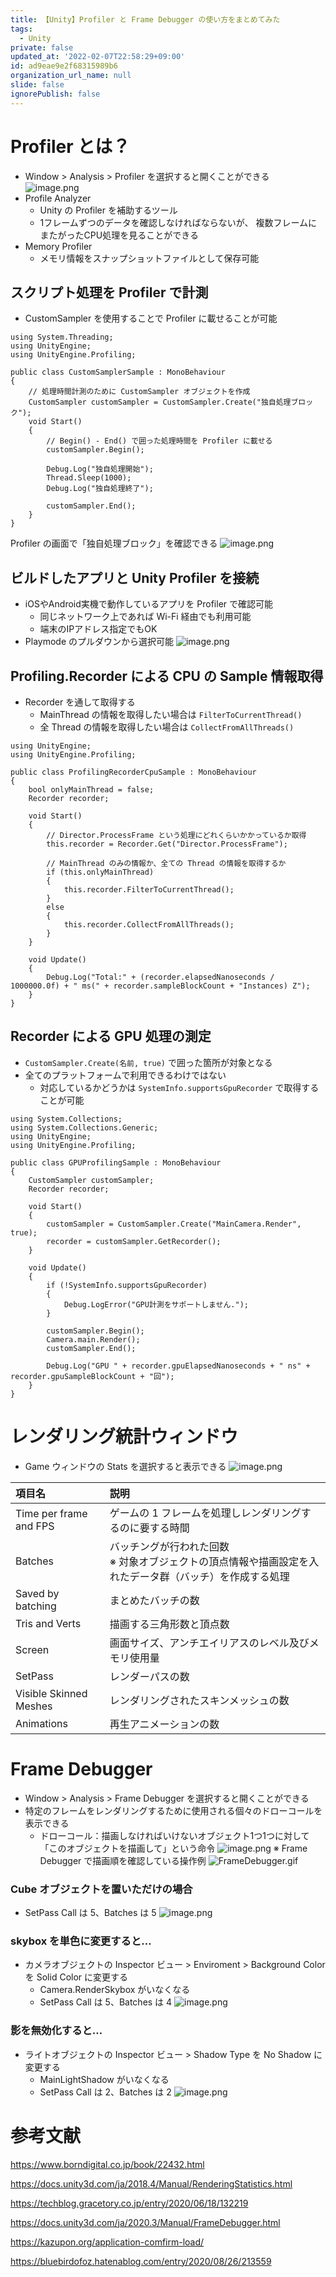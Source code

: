 ```yaml
---
title: 【Unity】Profiler と Frame Debugger の使い方をまとめてみた
tags:
  - Unity
private: false
updated_at: '2022-02-07T22:58:29+09:00'
id: ad9eae9e2f68315989b6
organization_url_name: null
slide: false
ignorePublish: false
---
```

# Profiler とは？

- Window > Analysis > Profiler を選択すると開くことができる
![image.png](https://qiita-image-store.s3.ap-northeast-1.amazonaws.com/0/233011/22f298a7-438a-bb62-e38f-2dd708d7ad8d.png)
- Profile Analyzer
    - Unity の Profiler を補助するツール
    - 1フレームずつのデータを確認しなければならないが、 複数フレームにまたがったCPU処理を見ることができる
- Memory Profiler
    - メモリ情報をスナップショットファイルとして保存可能

## スクリプト処理を Profiler で計測

- CustomSampler を使用することで Profiler に載せることが可能

```c#:サンプル
using System.Threading;
using UnityEngine;
using UnityEngine.Profiling;

public class CustomSamplerSample : MonoBehaviour
{
    // 処理時間計測のために CustomSampler オブジェクトを作成
    CustomSampler customSampler = CustomSampler.Create("独自処理ブロック");
    void Start()
    {
        // Begin() - End() で囲った処理時間を Profiler に載せる
        customSampler.Begin();

        Debug.Log("独自処理開始");
        Thread.Sleep(1000);
        Debug.Log("独自処理終了");

        customSampler.End();
    }
}
```
Profiler の画面で「独自処理ブロック」を確認できる
![image.png](https://qiita-image-store.s3.ap-northeast-1.amazonaws.com/0/233011/cada3e18-e4c1-0f57-089c-b8cfc07a71c7.png)

## ビルドしたアプリと Unity Profiler を接続

- iOSやAndroid実機で動作しているアプリを Profiler で確認可能
    - 同じネットワーク上であれば Wi-Fi 経由でも利用可能
    - 端末のIPアドレス指定でもOK
- Playmode のプルダウンから選択可能
![image.png](https://qiita-image-store.s3.ap-northeast-1.amazonaws.com/0/233011/e52a9241-c863-5b54-4d2a-856def8e5d3c.png)

## Profiling.Recorder による CPU の Sample 情報取得

- Recorder を通して取得する
    - MainThread の情報を取得したい場合は `FilterToCurrentThread()`
    - 全 Thread の情報を取得したい場合は `CollectFromAllThreads()`

```c#:サンプル
using UnityEngine;
using UnityEngine.Profiling;

public class ProfilingRecorderCpuSample : MonoBehaviour
{
    bool onlyMainThread = false;
    Recorder recorder;

    void Start()
    {
        // Director.ProcessFrame という処理にどれくらいかかっているか取得
        this.recorder = Recorder.Get("Director.ProcessFrame");

        // MainThread のみの情報か、全ての Thread の情報を取得するか
        if (this.onlyMainThread)
        {
            this.recorder.FilterToCurrentThread();
        }
        else
        {
            this.recorder.CollectFromAllThreads();
        }
    }

    void Update()
    {
        Debug.Log("Total:" + (recorder.elapsedNanoseconds / 1000000.0f) + " ms(" + recorder.sampleBlockCount + "Instances) Z");
    }
}
```

## Recorder による GPU 処理の測定

- `CustomSampler.Create(名前, true)` で囲った箇所が対象となる
- 全てのプラットフォームで利用できるわけではない
    - 対応しているかどうかは `SystemInfo.supportsGpuRecorder` で取得することが可能

```c#:カメラのレンダリングに掛かったGPU時間を取得するサンプル
using System.Collections;
using System.Collections.Generic;
using UnityEngine;
using UnityEngine.Profiling;

public class GPUProfilingSample : MonoBehaviour
{
    CustomSampler customSampler;
    Recorder recorder;

    void Start()
    {
        customSampler = CustomSampler.Create("MainCamera.Render", true);
        recorder = customSampler.GetRecorder();
    }

    void Update()
    {
        if (!SystemInfo.supportsGpuRecorder)
        {
            Debug.LogError("GPU計測をサポートしません.");
        }

        customSampler.Begin();
        Camera.main.Render();
        customSampler.End();

        Debug.Log("GPU " + recorder.gpuElapsedNanoseconds + " ns" + recorder.gpuSampleBlockCount + "回");
    }
}
```

# レンダリング統計ウィンドウ

- Game ウィンドウの Stats を選択すると表示できる
![image.png](https://qiita-image-store.s3.ap-northeast-1.amazonaws.com/0/233011/110ba19c-a01a-246a-1ef0-576144347042.png)

| 項目名 | 説明 |
| :--- | :--- |
| Time per frame and FPS | ゲームの 1 フレームを処理しレンダリングするのに要する時間 |
| Batches | バッチングが行われた回数<br>※ 対象オブジェクトの頂点情報や描画設定を入れたデータ群（バッチ）を作成する処理 |
| Saved by batching | まとめたバッチの数 |
| Tris and Verts | 描画する三角形数と頂点数 |
| Screen | 画面サイズ、アンチエイリアスのレベル及びメモリ使用量 |
| SetPass | レンダーパスの数 |
| Visible Skinned Meshes | レンダリングされたスキンメッシュの数 |
| Animations | 再生アニメーションの数 |


# Frame Debugger

- Window > Analysis > Frame Debugger を選択すると開くことができる
- 特定のフレームをレンダリングするために使用される個々のドローコールを表示できる
    - ドローコール：描画しなければいけないオブジェクト1つ1つに対して「このオブジェクトを描画して」という命令
![image.png](https://qiita-image-store.s3.ap-northeast-1.amazonaws.com/0/233011/436d802c-7252-0648-f3ef-3d32919a4f93.png)
※ Frame Debugger で描画順を確認している操作例
![FrameDebugger.gif](https://qiita-image-store.s3.ap-northeast-1.amazonaws.com/0/233011/17e39887-4e60-abf4-9351-dddea3b90329.gif)

### Cube オブジェクトを置いただけの場合
  - SetPass Call は 5、Batches は 5
![image.png](https://qiita-image-store.s3.ap-northeast-1.amazonaws.com/0/233011/2ce06a14-add4-f326-c254-7560f38cfe40.png)

### skybox を単色に変更すると…

- カメラオブジェクトの Inspector ビュー > Enviroment > Background Color を Solid Color に変更する
  - Camera.RenderSkybox がいなくなる
  - SetPass Call は 5、Batches は 4
![image.png](https://qiita-image-store.s3.ap-northeast-1.amazonaws.com/0/233011/ec9f69eb-17f0-74ed-bb5c-e8a703840a01.png)

### 影を無効化すると…
- ライトオブジェクトの Inspector ビュー > Shadow Type を No Shadow に変更する
    - MainLightShadow がいなくなる
    - SetPass Call は 2、Batches は 2
![image.png](https://qiita-image-store.s3.ap-northeast-1.amazonaws.com/0/233011/553391ae-e682-35f7-e3c9-8186d882371e.png)

# 参考文献
https://www.borndigital.co.jp/book/22432.html

https://docs.unity3d.com/ja/2018.4/Manual/RenderingStatistics.html

https://techblog.gracetory.co.jp/entry/2020/06/18/132219

https://docs.unity3d.com/ja/2020.3/Manual/FrameDebugger.html

https://kazupon.org/application-comfirm-load/

https://bluebirdofoz.hatenablog.com/entry/2020/08/26/213559
